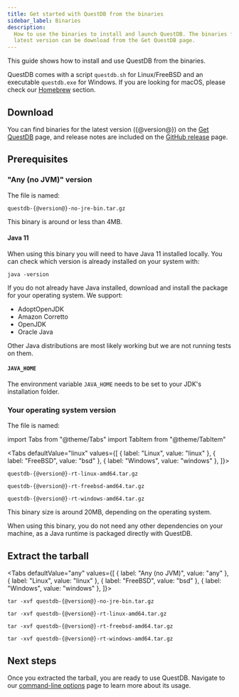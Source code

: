 ```yaml
---
title: Get started with QuestDB from the binaries
sidebar_label: Binaries
description:
  How to use the binaries to install and launch QuestDB. The binaries for the
  latest version can be download from the Get QuestDB page.
---
```


This guide shows how to install and use QuestDB from the binaries.

QuestDB comes with a script `questdb.sh` for Linux/FreeBSD and an executable
`questdb.exe` for Windows. If you are looking for macOS, please check our
[Homebrew](/docs/get-started/homebrew/) section.

## Download

You can find binaries for the latest version ({@version@}) on the
[Get QuestDB](/get-questdb/) page, and release notes are included on the
[GitHub release]({@githubUrl@}/releases) page.

## Prerequisites

### "Any (no JVM)" version

The file is named:

```shell
questdb-{@version@}-no-jre-bin.tar.gz
```

This binary is around or less than 4MB.

#### Java 11

When using this binary you will need to have Java 11 installed locally. You can
check which version is already installed on your system with:

```shell
java -version
```

If you do not already have Java installed, download and install the package for
your operating system. We support:

- AdoptOpenJDK
- Amazon Corretto
- OpenJDK
- Oracle Java

Other Java distributions are most likely working but we are not running tests on
them.

#### `JAVA_HOME`

The environment variable `JAVA_HOME` needs to be set to your JDK's installation
folder.

### Your operating system version

The file is named:

<!-- prettier-ignore-start -->

import Tabs from "@theme/Tabs"
import TabItem from "@theme/TabItem"

<Tabs defaultValue="linux" values={[
  { label: "Linux", value: "linux" },
  { label: "FreeBSD", value: "bsd" },
  { label: "Windows", value: "windows" },
]}>

<!-- prettier-ignore-end -->

<TabItem value="linux">

```shell
questdb-{@version@}-rt-linux-amd64.tar.gz
```

</TabItem>

<TabItem value="bsd">

```shell
questdb-{@version@}-rt-freebsd-amd64.tar.gz
```

</TabItem>

<TabItem value="windows">

```shell
questdb-{@version@}-rt-windows-amd64.tar.gz
```

</TabItem>

</Tabs>

This binary size is around 20MB, depending on the operating system.

When using this binary, you do not need any other dependencies on your machine,
as a Java runtime is packaged directly with QuestDB.

## Extract the tarball

<!-- prettier-ignore-start -->

<Tabs defaultValue="any" values={[
  { label: "Any (no JVM)", value: "any" },
  { label: "Linux", value: "linux" },
  { label: "FreeBSD", value: "bsd" },
  { label: "Windows", value: "windows" },
]}>

<!-- prettier-ignore-end -->

<TabItem value="any">

```shell
tar -xvf questdb-{@version@}-no-jre-bin.tar.gz
```

</TabItem>

<TabItem value="linux">

```shell
tar -xvf questdb-{@version@}-rt-linux-amd64.tar.gz
```

</TabItem>

<TabItem value="bsd">

```shell
tar -xvf questdb-{@version@}-rt-freebsd-amd64.tar.gz
```

</TabItem>

<TabItem value="windows">

```shell
tar -xvf questdb-{@version@}-rt-windows-amd64.tar.gz
```

</TabItem>

</Tabs>

## Next steps

Once you extracted the tarball, you are ready to use QuestDB. Navigate to our
[command-line options](/docs/reference/command-line-options/) page to learn more
about its usage.
